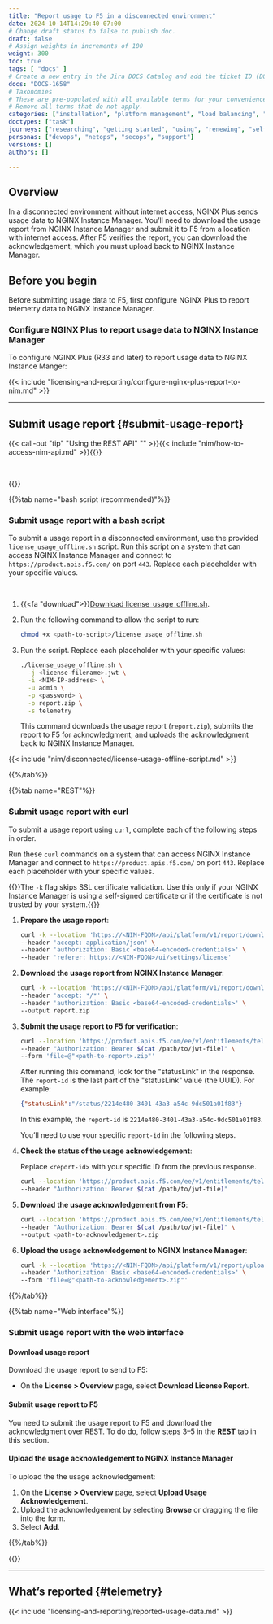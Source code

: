 ```yaml
---
title: "Report usage to F5 in a disconnected environment"
date: 2024-10-14T14:29:40-07:00
# Change draft status to false to publish doc.
draft: false
# Assign weights in increments of 100
weight: 300
toc: true
tags: [ "docs" ]
# Create a new entry in the Jira DOCS Catalog and add the ticket ID (DOCS-<number>) below
docs: "DOCS-1658"
# Taxonomies
# These are pre-populated with all available terms for your convenience.
# Remove all terms that do not apply.
categories: ["installation", "platform management", "load balancing", "api management", "service mesh", "security", "analytics"]
doctypes: ["task"]
journeys: ["researching", "getting started", "using", "renewing", "self service"]
personas: ["devops", "netops", "secops", "support"]
versions: []
authors: []

---
```


## Overview

In a disconnected environment without internet access, NGINX Plus sends usage data to NGINX Instance Manager. You’ll need to download the usage report from NGINX Instance Manager and submit it to F5 from a location with internet access. After F5 verifies the report, you can download the acknowledgement, which you must upload back to NGINX Instance Manager.

## Before you begin

Before submitting usage data to F5, first configure NGINX Plus to report telemetry data to NGINX Instance Manager.

### Configure NGINX Plus to report usage data to NGINX Instance Manager

To configure NGINX Plus (R33 and later) to report usage data to NGINX Instance Manger:

{{< include "licensing-and-reporting/configure-nginx-plus-report-to-nim.md" >}}

---

## Submit usage report {#submit-usage-report}

{{< call-out "tip" "Using the REST API" "" >}}{{< include "nim/how-to-access-nim-api.md" >}}{{</call-out>}}

<br>

{{<tabs name="submit-usage-report">}}

{{%tab name="bash script (recommended)"%}}

### Submit usage report with a bash script

To submit a usage report in a disconnected environment, use the provided `license_usage_offline.sh` script. Run this script on a system that can access NGINX Instance Manager and connect to `https://product.apis.f5.com/` on port `443`. Replace each placeholder with your specific values.

<br>

1. {{<fa "download">}}[Download license_usage_offline.sh](/scripts/license_usage_offline.sh).
1.	Run the following command to allow the script to run:

    ```bash
    chmod +x <path-to-script>/license_usage_offline.sh
    ```

1. Run the script. Replace each placeholder with your specific values:

    ``` bash
    ./license_usage_offline.sh \
      -j <license-filename>.jwt \
      -i <NIM-IP-address> \
      -u admin \
      -p <password> \
      -o report.zip \
      -s telemetry
    ```

    This command downloads the usage report (`report.zip`), submits the report to F5 for acknowledgment, and uploads the acknowledgment back to NGINX Instance Manager.

{{< include "nim/disconnected/license-usage-offline-script.md" >}}

{{%/tab%}}

{{%tab name="REST"%}}

### Submit usage report with curl

To submit a usage report using `curl`, complete each of the following steps in order.

Run these `curl` commands on a system that can access NGINX Instance Manager and connect to `https://product.apis.f5.com/` on port `443`. Replace each placeholder with your specific values.

{{<important>}}The `-k` flag skips SSL certificate validation. Use this only if your NGINX Instance Manager is using a self-signed certificate or if the certificate is not trusted by your system.{{</important>}}

1. **Prepare the usage report**:

    ```bash
    curl -k --location 'https://<NIM-FQDN>/api/platform/v1/report/download?format=zip&reportType=telemetry&telemetryAction=prepare' \
    --header 'accept: application/json' \
    --header 'authorization: Basic <base64-encoded-credentials>' \
    --header 'referer: https://<NIM-FQDN>/ui/settings/license'
    ``` 

1. **Download the usage report from NGINX Instance Manager**:

    ```bash  
    curl -k --location 'https://<NIM-FQDN>/api/platform/v1/report/download?format=zip&reportType=telemetry&telemetryAction=download' \
    --header 'accept: */*' \
    --header 'authorization: Basic <base64-encoded-credentials>' \
    --output report.zip
    ```

1. **Submit the usage report to F5 for verification**:

    ```bash
    curl --location 'https://product.apis.f5.com/ee/v1/entitlements/telemetry/bulk' \
    --header "Authorization: Bearer $(cat /path/to/jwt-file)" \
    --form 'file=@"<path-to-report>.zip"'
    ```

    After running this command, look for the "statusLink" in the response. The `report-id` is the last part of the "statusLink" value (the UUID). For example:

      ```json
      {"statusLink":"/status/2214e480-3401-43a3-a54c-9dc501a01f83"}
      ```

    In this example, the `report-id` is `2214e480-3401-43a3-a54c-9dc501a01f83`.

    You’ll need to use your specific `report-id` in the following steps.

1. **Check the status of the usage acknowledgement**:

    Replace `<report-id>` with your specific ID from the previous response.

    ```bash
    curl --location 'https://product.apis.f5.com/ee/v1/entitlements/telemetry/bulk/status/<report-id>' \
    --header "Authorization: Bearer $(cat /path/to/jwt-file)"
    ```

1. **Download the usage acknowledgement from F5**:

    ```bash
    curl --location 'https://product.apis.f5.com/ee/v1/entitlements/telemetry/bulk/download/<report-id>' \
    --header "Authorization: Bearer $(cat /path/to/jwt-file)" \
    --output <path-to-acknowledgement>.zip
    ```

1. **Upload the usage acknowledgement to NGINX Instance Manager**:

    ```bash
    curl -k --location 'https://<NIM-FQDN>/api/platform/v1/report/upload' \
    --header 'Authorization: Basic <base64-encoded-credentials>' \
    --form 'file=@"<path-to-acknowledgement>.zip"'
    ```

{{%/tab%}}

{{%tab name="Web interface"%}}

### Submit usage report with the web interface

#### Download usage report

Download the usage report to send to F5:

- On the **License > Overview** page, select **Download License Report**. 

#### Submit usage report to F5

You need to submit the usage report to F5 and download the acknowledgment over REST. To do do, follow steps 3–5 in the [**REST**](#add-license-submit-initial-usage-report) tab in this section.

#### Upload the usage acknowledgement to NGINX Instance Manager

To upload the the usage acknowledgement:

1. On the **License > Overview** page, select **Upload Usage Acknowledgement**.
2. Upload the acknowledgement by selecting **Browse** or dragging the file into the form.
3. Select **Add**. 

{{%/tab%}}


{{</tabs>}}

---

## What’s reported {#telemetry}

{{< include "licensing-and-reporting/reported-usage-data.md" >}}
